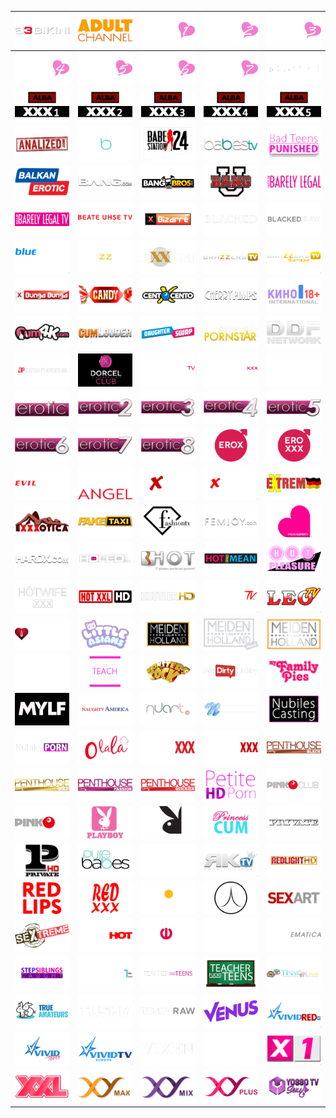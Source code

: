 | ![](https://raw.githubusercontent.com/RevGear/logo/master/Other/Adult/A3Bikini.png) | ![](https://raw.githubusercontent.com/RevGear/logo/master/Other/Adult/AdultChannel.png) | ![](https://raw.githubusercontent.com/RevGear/logo/master/Other/Adult/AdultChannel1.png) | ![](https://raw.githubusercontent.com/RevGear/logo/master/Other/Adult/AdultChannel2.png) | ![](https://raw.githubusercontent.com/RevGear/logo/master/Other/Adult/AdultChannel3.png) | 
|:---:|:---:|:---:|:---:|:---:| 
| ![](https://raw.githubusercontent.com/RevGear/logo/master/Other/Adult/AdultChannel4.png) | ![](https://raw.githubusercontent.com/RevGear/logo/master/Other/Adult/AdultChannel5.png) | ![](https://raw.githubusercontent.com/RevGear/logo/master/Other/Adult/AdultChannel6.png) | ![](https://raw.githubusercontent.com/RevGear/logo/master/Other/Adult/AdultChannel7.png) | ![](https://raw.githubusercontent.com/RevGear/logo/master/Other/Adult/AdultTime.png) | 
| ![](https://raw.githubusercontent.com/RevGear/logo/master/Other/Adult/Alba1.png) | ![](https://raw.githubusercontent.com/RevGear/logo/master/Other/Adult/Alba2.png) | ![](https://raw.githubusercontent.com/RevGear/logo/master/Other/Adult/Alba3.png) | ![](https://raw.githubusercontent.com/RevGear/logo/master/Other/Adult/Alba4.png) | ![](https://raw.githubusercontent.com/RevGear/logo/master/Other/Adult/Alba5.png) | 
| ![](https://raw.githubusercontent.com/RevGear/logo/master/Other/Adult/Analized.png) | ![](https://raw.githubusercontent.com/RevGear/logo/master/Other/Adult/Babes.png) | ![](https://raw.githubusercontent.com/RevGear/logo/master/Other/Adult/Babestation.png) | ![](https://raw.githubusercontent.com/RevGear/logo/master/Other/Adult/BabesTV.png) | ![](https://raw.githubusercontent.com/RevGear/logo/master/Other/Adult/BadTeensPunished.png) | 
| ![](https://raw.githubusercontent.com/RevGear/logo/master/Other/Adult/BalkanErotic.png) | ![](https://raw.githubusercontent.com/RevGear/logo/master/Other/Adult/Bang.png) | ![](https://raw.githubusercontent.com/RevGear/logo/master/Other/Adult/BangBros.png) | ![](https://raw.githubusercontent.com/RevGear/logo/master/Other/Adult/BangU.png) | ![](https://raw.githubusercontent.com/RevGear/logo/master/Other/Adult/BarelyLegal.png) | 
| ![](https://raw.githubusercontent.com/RevGear/logo/master/Other/Adult/BarelyLegalTV.png) | ![](https://raw.githubusercontent.com/RevGear/logo/master/Other/Adult/BeateUhseTV.png) | ![](https://raw.githubusercontent.com/RevGear/logo/master/Other/Adult/Bizarre.png) | ![](https://raw.githubusercontent.com/RevGear/logo/master/Other/Adult/Blacked.png) | ![](https://raw.githubusercontent.com/RevGear/logo/master/Other/Adult/BlackedRaw.png) | 
| ![](https://raw.githubusercontent.com/RevGear/logo/master/Other/Adult/BlueHustler.png) | ![](https://raw.githubusercontent.com/RevGear/logo/master/Other/Adult/Brazzers.png) | ![](https://raw.githubusercontent.com/RevGear/logo/master/Other/Adult/BrazzersExxtra.png) | ![](https://raw.githubusercontent.com/RevGear/logo/master/Other/Adult/BrazzersTV.png) | ![](https://raw.githubusercontent.com/RevGear/logo/master/Other/Adult/BrazzersTVEurope.png) | 
| ![](https://raw.githubusercontent.com/RevGear/logo/master/Other/Adult/BungaBunga.png) | ![](https://raw.githubusercontent.com/RevGear/logo/master/Other/Adult/CandyTV.png) | ![](https://raw.githubusercontent.com/RevGear/logo/master/Other/Adult/CentoXCento.png) | ![](https://raw.githubusercontent.com/RevGear/logo/master/Other/Adult/CherryPimps.png) | ![](https://raw.githubusercontent.com/RevGear/logo/master/Other/Adult/Cinema18International.png) | 
| ![](https://raw.githubusercontent.com/RevGear/logo/master/Other/Adult/Cum4K.png) | ![](https://raw.githubusercontent.com/RevGear/logo/master/Other/Adult/CumLouder.png) | ![](https://raw.githubusercontent.com/RevGear/logo/master/Other/Adult/DaughterSwap.png) | ![](https://raw.githubusercontent.com/RevGear/logo/master/Other/Adult/DayWithAPornstar.png) | ![](https://raw.githubusercontent.com/RevGear/logo/master/Other/Adult/DDFNetwork.png) | 
| ![](https://raw.githubusercontent.com/RevGear/logo/master/Other/Adult/DigitalPlayground.png) | ![](https://raw.githubusercontent.com/RevGear/logo/master/Other/Adult/DorcelClub.png) | ![](https://raw.githubusercontent.com/RevGear/logo/master/Other/Adult/DorcelTV.png) | ![](https://raw.githubusercontent.com/RevGear/logo/master/Other/Adult/DorcelXXX.png) | ![](https://raw.githubusercontent.com/RevGear/logo/master/Other/Adult/Dusk.png) | 
| ![](https://raw.githubusercontent.com/RevGear/logo/master/Other/Adult/Erotic.png) | ![](https://raw.githubusercontent.com/RevGear/logo/master/Other/Adult/Erotic2.png) | ![](https://raw.githubusercontent.com/RevGear/logo/master/Other/Adult/Erotic3.png) | ![](https://raw.githubusercontent.com/RevGear/logo/master/Other/Adult/Erotic4.png) | ![](https://raw.githubusercontent.com/RevGear/logo/master/Other/Adult/Erotic5.png) | 
| ![](https://raw.githubusercontent.com/RevGear/logo/master/Other/Adult/Erotic6.png) | ![](https://raw.githubusercontent.com/RevGear/logo/master/Other/Adult/Erotic7.png) | ![](https://raw.githubusercontent.com/RevGear/logo/master/Other/Adult/Erotic8.png) | ![](https://raw.githubusercontent.com/RevGear/logo/master/Other/Adult/EroxHD.png) | ![](https://raw.githubusercontent.com/RevGear/logo/master/Other/Adult/EroxxxHD.png) | 
| ![](https://raw.githubusercontent.com/RevGear/logo/master/Other/Adult/EvilAngel.png) | ![](https://raw.githubusercontent.com/RevGear/logo/master/Other/Adult/EvilAngel_1.png) | ![](https://raw.githubusercontent.com/RevGear/logo/master/Other/Adult/Extasy.png) | ![](https://raw.githubusercontent.com/RevGear/logo/master/Other/Adult/Extasy4K.png) | ![](https://raw.githubusercontent.com/RevGear/logo/master/Other/Adult/Extreme.png) | 
| ![](https://raw.githubusercontent.com/RevGear/logo/master/Other/Adult/Exxxotica.png) | ![](https://raw.githubusercontent.com/RevGear/logo/master/Other/Adult/FakeTaxi.png) | ![](https://raw.githubusercontent.com/RevGear/logo/master/Other/Adult/FashionTV.png) | ![](https://raw.githubusercontent.com/RevGear/logo/master/Other/Adult/FemJoy.png) | ![](https://raw.githubusercontent.com/RevGear/logo/master/Other/Adult/FrenchLover.png) | 
| ![](https://raw.githubusercontent.com/RevGear/logo/master/Other/Adult/HardX.png) | ![](https://raw.githubusercontent.com/RevGear/logo/master/Other/Adult/Holed.png) | ![](https://raw.githubusercontent.com/RevGear/logo/master/Other/Adult/Hot.png) | ![](https://raw.githubusercontent.com/RevGear/logo/master/Other/Adult/HotAndMean.png) | ![](https://raw.githubusercontent.com/RevGear/logo/master/Other/Adult/HotPleasure.png) | 
| ![](https://raw.githubusercontent.com/RevGear/logo/master/Other/Adult/HotWifeXXX.png) | ![](https://raw.githubusercontent.com/RevGear/logo/master/Other/Adult/HotXXL.png) | ![](https://raw.githubusercontent.com/RevGear/logo/master/Other/Adult/HustlerHD.png) | ![](https://raw.githubusercontent.com/RevGear/logo/master/Other/Adult/HustlerTV.png) | ![](https://raw.githubusercontent.com/RevGear/logo/master/Other/Adult/LeoTV.png) | 
| ![](https://raw.githubusercontent.com/RevGear/logo/master/Other/Adult/Lesbea.png) | ![](https://raw.githubusercontent.com/RevGear/logo/master/Other/Adult/LittleAsians.png) | ![](https://raw.githubusercontent.com/RevGear/logo/master/Other/Adult/MeidenVanHolland.png) | ![](https://raw.githubusercontent.com/RevGear/logo/master/Other/Adult/MeidenvanHollandHard.png) | ![](https://raw.githubusercontent.com/RevGear/logo/master/Other/Adult/MeidenvanHolland_1.png) | 
| ![](https://raw.githubusercontent.com/RevGear/logo/master/Other/Adult/MetArt.png) | ![](https://raw.githubusercontent.com/RevGear/logo/master/Other/Adult/MomsTeachSex.png) | ![](https://raw.githubusercontent.com/RevGear/logo/master/Other/Adult/MonstersOfCock.png) | ![](https://raw.githubusercontent.com/RevGear/logo/master/Other/Adult/MyDirtyHobby.png) | ![](https://raw.githubusercontent.com/RevGear/logo/master/Other/Adult/MyFamilyPies.png) | 
| ![](https://raw.githubusercontent.com/RevGear/logo/master/Other/Adult/MYLF.png) | ![](https://raw.githubusercontent.com/RevGear/logo/master/Other/Adult/NaughtyAmerica.png) | ![](https://raw.githubusercontent.com/RevGear/logo/master/Other/Adult/Nuart.png) | ![](https://raw.githubusercontent.com/RevGear/logo/master/Other/Adult/Nubiles.png) | ![](https://raw.githubusercontent.com/RevGear/logo/master/Other/Adult/NubilesCasting.png) | 
| ![](https://raw.githubusercontent.com/RevGear/logo/master/Other/Adult/NubilesPorn.png) | ![](https://raw.githubusercontent.com/RevGear/logo/master/Other/Adult/Olala.png) | ![](https://raw.githubusercontent.com/RevGear/logo/master/Other/Adult/PassieXXX.png) | ![](https://raw.githubusercontent.com/RevGear/logo/master/Other/Adult/PassionXXX.png) | ![](https://raw.githubusercontent.com/RevGear/logo/master/Other/Adult/PenthouseBlack.png) | 
| ![](https://raw.githubusercontent.com/RevGear/logo/master/Other/Adult/PenthouseGold.png) | ![](https://raw.githubusercontent.com/RevGear/logo/master/Other/Adult/PenthousePassion.png) | ![](https://raw.githubusercontent.com/RevGear/logo/master/Other/Adult/PenthouseQuickies.png) | ![](https://raw.githubusercontent.com/RevGear/logo/master/Other/Adult/PetiteHDPorn.png) | ![](https://raw.githubusercontent.com/RevGear/logo/master/Other/Adult/PinkOClub.png) | 
| ![](https://raw.githubusercontent.com/RevGear/logo/master/Other/Adult/PinkOTV.png) | ![](https://raw.githubusercontent.com/RevGear/logo/master/Other/Adult/Playboy.png) | ![](https://raw.githubusercontent.com/RevGear/logo/master/Other/Adult/PlayboyTV.png) | ![](https://raw.githubusercontent.com/RevGear/logo/master/Other/Adult/PrincessCum.png) | ![](https://raw.githubusercontent.com/RevGear/logo/master/Other/Adult/Private.png) | 
| ![](https://raw.githubusercontent.com/RevGear/logo/master/Other/Adult/PrivateTV.png) | ![](https://raw.githubusercontent.com/RevGear/logo/master/Other/Adult/PureBabes.png) | ![](https://raw.githubusercontent.com/RevGear/logo/master/Other/Adult/RealityKings.png) | ![](https://raw.githubusercontent.com/RevGear/logo/master/Other/Adult/RealityKingsTV.png) | ![](https://raw.githubusercontent.com/RevGear/logo/master/Other/Adult/RedlightHD.png) | 
| ![](https://raw.githubusercontent.com/RevGear/logo/master/Other/Adult/RedLips.png) | ![](https://raw.githubusercontent.com/RevGear/logo/master/Other/Adult/RedXXX.png) | ![](https://raw.githubusercontent.com/RevGear/logo/master/Other/Adult/RusskayaNoch.png) | ![](https://raw.githubusercontent.com/RevGear/logo/master/Other/Adult/SecretCircle.png) | ![](https://raw.githubusercontent.com/RevGear/logo/master/Other/Adult/SexArt.png) | 
| ![](https://raw.githubusercontent.com/RevGear/logo/master/Other/Adult/Sextreme.png) | ![](https://raw.githubusercontent.com/RevGear/logo/master/Other/Adult/SexyHot.png) | ![](https://raw.githubusercontent.com/RevGear/logo/master/Other/Adult/Shalun.png) | ![](https://raw.githubusercontent.com/RevGear/logo/master/Other/Adult/Silk.png) | ![](https://raw.githubusercontent.com/RevGear/logo/master/Other/Adult/SINematica.png) | 
| ![](https://raw.githubusercontent.com/RevGear/logo/master/Other/Adult/StepSiblingsCaught.png) | ![](https://raw.githubusercontent.com/RevGear/logo/master/Other/Adult/SuperOneHD.png) | ![](https://raw.githubusercontent.com/RevGear/logo/master/Other/Adult/TeacherFucksTeens.png) | ![](https://raw.githubusercontent.com/RevGear/logo/master/Other/Adult/TeacherFucksTeens_1.png) | ![](https://raw.githubusercontent.com/RevGear/logo/master/Other/Adult/Tiny4K.png) | 
| ![](https://raw.githubusercontent.com/RevGear/logo/master/Other/Adult/TrueAmateurs.png) | ![](https://raw.githubusercontent.com/RevGear/logo/master/Other/Adult/Tushy.png) | ![](https://raw.githubusercontent.com/RevGear/logo/master/Other/Adult/TushyRaw.png) | ![](https://raw.githubusercontent.com/RevGear/logo/master/Other/Adult/Venus.png) | ![](https://raw.githubusercontent.com/RevGear/logo/master/Other/Adult/VividRed.png) | 
| ![](https://raw.githubusercontent.com/RevGear/logo/master/Other/Adult/VividTouch.png) | ![](https://raw.githubusercontent.com/RevGear/logo/master/Other/Adult/VividTVEurope.png) | ![](https://raw.githubusercontent.com/RevGear/logo/master/Other/Adult/Vixen.png) | ![](https://raw.githubusercontent.com/RevGear/logo/master/Other/Adult/Wicked.png) | ![](https://raw.githubusercontent.com/RevGear/logo/master/Other/Adult/X1.png) | 
| ![](https://raw.githubusercontent.com/RevGear/logo/master/Other/Adult/XXL.png) | ![](https://raw.githubusercontent.com/RevGear/logo/master/Other/Adult/XYMax.png) | ![](https://raw.githubusercontent.com/RevGear/logo/master/Other/Adult/XYMix.png) | ![](https://raw.githubusercontent.com/RevGear/logo/master/Other/Adult/XYPlus.png) | ![](https://raw.githubusercontent.com/RevGear/logo/master/Other/Adult/YossoTVSexy.png) | 
